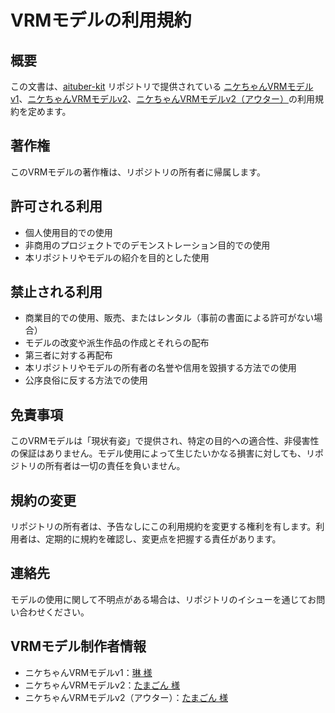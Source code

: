 # VRMモデルの利用規約

## 概要

この文書は、[aituber-kit](https://github.com/tegnike/aituber-kit) リポジトリで提供されている [ニケちゃんVRMモデルv1](https://github.com/tegnike/aituber-kit/blob/feature/update-instructions/public/vrm/nikechan_v1.vrm)、[ニケちゃんVRMモデルv2](https://github.com/tegnike/aituber-kit/blob/feature/update-instructions/public/vrm/nikechan_v2.vrm)、[ニケちゃんVRMモデルv2（アウター）](https://github.com/tegnike/aituber-kit/blob/feature/update-instructions/public/vrm/nikechan_v2_outerwear.vrm)の利用規約を定めます。

## 著作権

このVRMモデルの著作権は、リポジトリの所有者に帰属します。

## 許可される利用

- 個人使用目的での使用
- 非商用のプロジェクトでのデモンストレーション目的での使用
- 本リポジトリやモデルの紹介を目的とした使用

## 禁止される利用

- 商業目的での使用、販売、またはレンタル（事前の書面による許可がない場合）
- モデルの改変や派生作品の作成とそれらの配布
- 第三者に対する再配布
- 本リポジトリやモデルの所有者の名誉や信用を毀損する方法での使用
- 公序良俗に反する方法での使用

## 免責事項

このVRMモデルは「現状有姿」で提供され、特定の目的への適合性、非侵害性の保証はありません。モデル使用によって生じたいかなる損害に対しても、リポジトリの所有者は一切の責任を負いません。

## 規約の変更

リポジトリの所有者は、予告なしにこの利用規約を変更する権利を有します。利用者は、定期的に規約を確認し、変更点を把握する責任があります。

## 連絡先

モデルの使用に関して不明点がある場合は、リポジトリのイシューを通じてお問い合わせください。

## VRMモデル制作者情報

- ニケちゃんVRMモデルv1：[琳 様](https://github.com/rin_tyn25)
- ニケちゃんVRMモデルv2：[たまごん 様](https://github.com/@_TAMA_GON_)
- ニケちゃんVRMモデルv2（アウター）：[たまごん 様](https://github.com/@_TAMA_GON_)
